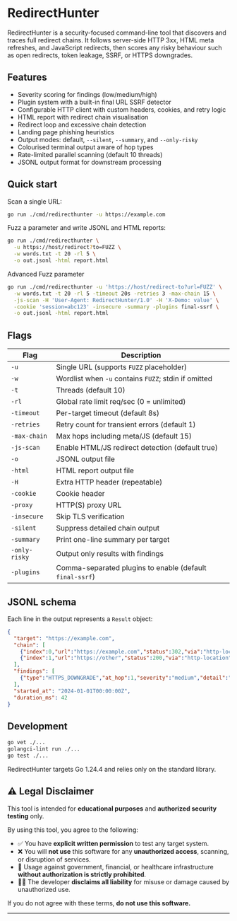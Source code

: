 # RedirectHunter

RedirectHunter is a security-focused command-line tool that discovers and traces full redirect chains. It follows server-side HTTP 3xx, HTML meta refreshes, and JavaScript redirects, then scores any risky behaviour such as open redirects, token leakage, SSRF, or HTTPS downgrades.

## Features
- Severity scoring for findings (low/medium/high)
- Plugin system with a built-in final URL SSRF detector
- Configurable HTTP client with custom headers, cookies, and retry logic
- HTML report with redirect chain visualisation
- Redirect loop and excessive chain detection
- Landing page phishing heuristics
- Output modes: default, `--silent`, `--summary`, and `--only-risky`
- Colourised terminal output aware of hop types
- Rate-limited parallel scanning (default 10 threads)
- JSONL output format for downstream processing

## Quick start
Scan a single URL:
```bash
go run ./cmd/redirecthunter -u https://example.com
```

Fuzz a parameter and write JSONL and HTML reports:
```bash
go run ./cmd/redirecthunter \
  -u https://host/redirect?to=FUZZ \
  -w words.txt -t 20 -rl 5 \
  -o out.jsonl -html report.html
```
Advanced Fuzz parameter
```bash
go run ./cmd/redirecthunter -u 'https://host/redirect-to?url=FUZZ' \
  -w words.txt -t 20 -rl 5 -timeout 20s -retries 3 -max-chain 15 \
  -js-scan -H 'User-Agent: RedirectHunter/1.0' -H 'X-Demo: value' \
  -cookie 'session=abc123' -insecure -summary -plugins final-ssrf \
  -o out.jsonl -html report.html
```


## Flags
| Flag | Description |
|------|-------------|
| `-u` | Single URL (supports `FUZZ` placeholder) |
| `-w` | Wordlist when `-u` contains `FUZZ`; stdin if omitted |
| `-t` | Threads (default 10) |
| `-rl` | Global rate limit req/sec (0 = unlimited) |
| `-timeout` | Per-target timeout (default 8s) |
| `-retries` | Retry count for transient errors (default 1) |
| `-max-chain` | Max hops including meta/JS (default 15) |
| `-js-scan` | Enable HTML/JS redirect detection (default true) |
| `-o` | JSONL output file |
| `-html` | HTML report output file |
| `-H` | Extra HTTP header (repeatable) |
| `-cookie` | Cookie header |
| `-proxy` | HTTP(S) proxy URL |
| `-insecure` | Skip TLS verification |
| `-silent` | Suppress detailed chain output |
| `-summary` | Print one-line summary per target |
| `-only-risky` | Output only results with findings |
| `-plugins` | Comma-separated plugins to enable (default `final-ssrf`) |

## JSONL schema
Each line in the output represents a `Result` object:
```json
{
  "target": "https://example.com",
  "chain": [
    {"index":0,"url":"https://example.com","status":302,"via":"http-location","time_ms":12},
    {"index":1,"url":"https://other","status":200,"via":"http-location","time_ms":20,"final":true}
  ],
  "findings": [
    {"type":"HTTPS_DOWNGRADE","at_hop":1,"severity":"medium","detail":"https://a -> http://b"}
  ],
  "started_at": "2024-01-01T00:00:00Z",
  "duration_ms": 42
}
```

## Development
```bash
go vet ./...
golangci-lint run ./...
go test ./...
```

RedirectHunter targets Go 1.24.4 and relies only on the standard library.

## ⚠️ Legal Disclaimer

This tool is intended for **educational purposes** and **authorized security testing** only.

By using this tool, you agree to the following:

- ✅ You have **explicit written permission** to test any target system.
- ❌ You will **not use** this software for any **unauthorized access**, scanning, or disruption of services.
- 🚫 Usage against government, financial, or healthcare infrastructure **without authorization is strictly prohibited**.
- 🧑‍⚖️ The developer **disclaims all liability** for misuse or damage caused by unauthorized use.

If you do not agree with these terms, **do not use this software.**

---